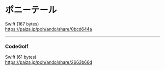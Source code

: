 ポニーテール
============
  
  
Swift (167 bytes)  
https://paiza.jp/poh/ando/share/0bcd644a  
  
  
----  
### CodeGolf  
  
Swift (61 bytes)    
https://paiza.jp/poh/ando/share/2663b66d  
